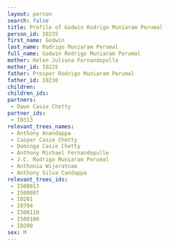 ```yaml
---
layout: person
search: false
title: Profile of Godwin Rodrigo Muniaram Perumal
person_id: I0235
first_name: Godwin
last_name: Rodrigo Muniaram Perumal
full_name: Godwin Rodrigo Muniaram Perumal
mother: Helen Juliana Fernandopulle
mother_id: I0225
father: Prosper Rodrigo Muniaram Perumal
father_id: I0230
children:
children_ids:
partners:
 - Dawn Casie Chetty
partner_ids:
 - I0313
relevant_trees_names:
 - Anthony Anandappa
 - Casper Casie Chetty
 - Dominga Casie Chetty
 - Anthony Michael Fernandopulle
 - J.C. Rodrigo Muniaram Perumal
 - Anthonia Wijeratnam
 - Anthony Silva Candappa
relevant_trees_ids:
 - I500013
 - I500097
 - I0201
 - I0794
 - I500110
 - I500100
 - I0200
sex: M
---
```



